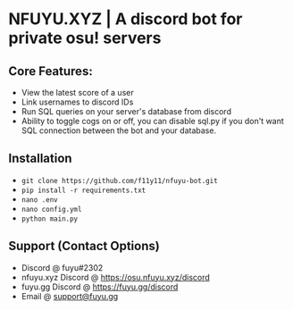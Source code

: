 # NFUYU.XYZ | A discord bot for private osu! servers

## Core Features:
- View the latest score of a user
- Link usernames to discord IDs
- Run SQL queries on your server's database from discord
- Ability to toggle cogs on or off, you can disable sql.py if you don't want SQL connection between the bot and your database.

## Installation
- `git clone https://github.com/f11y11/nfuyu-bot.git`
- `pip install -r requirements.txt`
- `nano .env`
- `nano config.yml`
- `python main.py`

## Support (Contact Options)
- Discord @ fuyu#2302
- nfuyu.xyz Discord @ https://osu.nfuyu.xyz/discord
- fuyu.gg Discord @ https://fuyu.gg/discord
- Email @ support@fuyu.gg